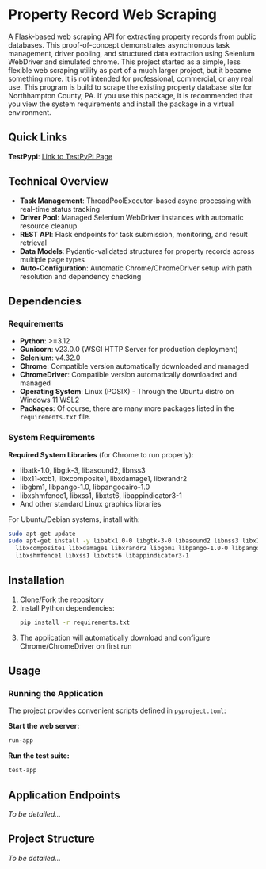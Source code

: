 # Property Record Web Scraping

A Flask-based web scraping API for extracting property records from public databases. This proof-of-concept demonstrates asynchronous task management, driver pooling, and structured data extraction using Selenium WebDriver and simulated chrome. This project started as a simple, less flexible web scraping utility as part of a much larger project, but it became something more. It is not intended for professional, commercial, or any real use. This program is build to scrape the existing property database site for Northhampton County, PA. If you use this package, it is recommended that you view the system requirements and install the package in a virtual environment.


## Quick Links
**TestPypi**: [Link to TestPyPi Page](https://test.pypi.org/project/property-record-web-scraping/0.0.15/)

## Technical Overview

- **Task Management**: ThreadPoolExecutor-based async processing with real-time status tracking
- **Driver Pool**: Managed Selenium WebDriver instances with automatic resource cleanup  
- **REST API**: Flask endpoints for task submission, monitoring, and result retrieval
- **Data Models**: Pydantic-validated structures for property records across multiple page types
- **Auto-Configuration**: Automatic Chrome/ChromeDriver setup with path resolution and dependency checking

## Dependencies

### Requirements
- **Python**: >=3.12
- **Gunicorn**: v23.0.0 (WSGI HTTP Server for production deployment)
- **Selenium**: v4.32.0
- **Chrome**: Compatible version automatically downloaded and managed
- **ChromeDriver**: Compatible version automatically downloaded and managed
- **Operating System**: Linux (POSIX) - Through the Ubuntu distro on Windows 11 WSL2
- **Packages**: Of course, there are many more packages listed in the `requirements.txt` file.

### System Requirements

**Required System Libraries** (for Chrome to run properly):
- libatk-1.0, libgtk-3, libasound2, libnss3
- libx11-xcb1, libxcomposite1, libxdamage1, libxrandr2
- libgbm1, libpango-1.0, libpangocairo-1.0
- libxshmfence1, libxss1, libxtst6, libappindicator3-1
- And other standard Linux graphics libraries

For Ubuntu/Debian systems, install with:
```bash
sudo apt-get update
sudo apt-get install -y libatk1.0-0 libgtk-3-0 libasound2 libnss3 libx11-xcb1 \
  libxcomposite1 libxdamage1 libxrandr2 libgbm1 libpango-1.0-0 libpangocairo-1.0-0 \
  libxshmfence1 libxss1 libxtst6 libappindicator3-1
```

## Installation

1. Clone/Fork the repository
2. Install Python dependencies:
   ```bash
   pip install -r requirements.txt
   ```
3. The application will automatically download and configure Chrome/ChromeDriver on first run

## Usage

### Running the Application
The project provides convenient scripts defined in `pyproject.toml`:

**Start the web server:**
```bash
run-app
```

**Run the test suite:**
```bash
test-app
```

## Application Endpoints

*To be detailed...*

## Project Structure

*To be detailed...*
